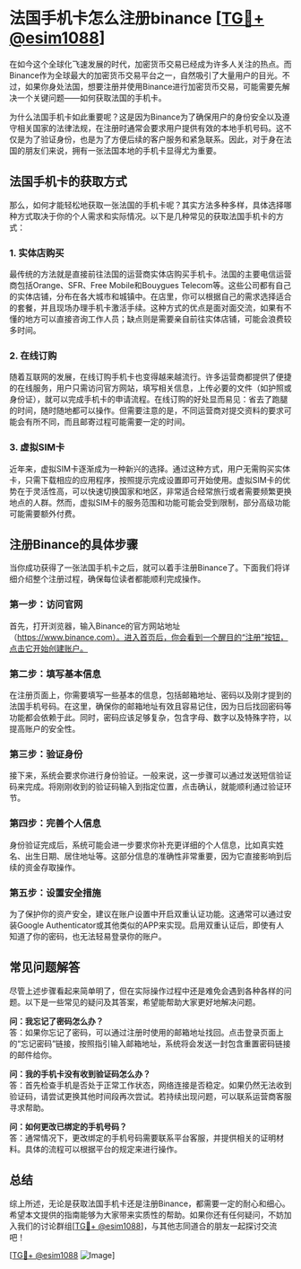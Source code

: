 # 法国手机卡怎么注册binance [[TG💪+ @esim1088](https://t.me/s/esim1088)]

在如今这个全球化飞速发展的时代，加密货币交易已经成为许多人关注的热点。而Binance作为全球最大的加密货币交易平台之一，自然吸引了大量用户的目光。不过，如果你身处法国，想要注册并使用Binance进行加密货币交易，可能需要先解决一个关键问题——如何获取法国的手机卡。

为什么法国手机卡如此重要呢？这是因为Binance为了确保用户的身份安全以及遵守相关国家的法律法规，在注册时通常会要求用户提供有效的本地手机号码。这不仅是为了验证身份，也是为了方便后续的客户服务和紧急联系。因此，对于身在法国的朋友们来说，拥有一张法国本地的手机卡显得尤为重要。

## 法国手机卡的获取方式

那么，如何才能轻松地获取一张法国的手机卡呢？其实方法多种多样，具体选择哪种方式取决于你的个人需求和实际情况。以下是几种常见的获取法国手机卡的方式：

### 1. 实体店购买

最传统的方法就是直接前往法国的运营商实体店购买手机卡。法国的主要电信运营商包括Orange、SFR、Free Mobile和Bouygues Telecom等。这些公司都有自己的实体店铺，分布在各大城市和城镇中。在店里，你可以根据自己的需求选择适合的套餐，并且现场办理手机卡激活手续。这种方式的优点是面对面交流，如果有不懂的地方可以直接咨询工作人员；缺点则是需要亲自前往实体店铺，可能会浪费较多时间。

### 2. 在线订购

随着互联网的发展，在线订购手机卡也变得越来越流行。许多运营商都提供了便捷的在线服务，用户只需访问官方网站，填写相关信息，上传必要的文件（如护照或身份证），就可以完成手机卡的申请流程。在线订购的好处显而易见：省去了跑腿的时间，随时随地都可以操作。但需要注意的是，不同运营商对提交资料的要求可能会有所不同，而且邮寄过程可能需要一定的时间。

### 3. 虚拟SIM卡

近年来，虚拟SIM卡逐渐成为一种新兴的选择。通过这种方式，用户无需购买实体卡，只需下载相应的应用程序，按照提示完成设置即可开始使用。虚拟SIM卡的优势在于灵活性高，可以快速切换国家和地区，非常适合经常旅行或者需要频繁更换地点的人群。然而，虚拟SIM卡的服务范围和功能可能会受到限制，部分高级功能可能需要额外付费。

## 注册Binance的具体步骤

当你成功获得了一张法国手机卡之后，就可以着手注册Binance了。下面我们将详细介绍整个注册过程，确保每位读者都能顺利完成操作。

### 第一步：访问官网

首先，打开浏览器，输入Binance的官方网站地址（https://www.binance.com）。进入首页后，你会看到一个醒目的“注册”按钮，点击它开始创建账户。

### 第二步：填写基本信息

在注册页面上，你需要填写一些基本的信息，包括邮箱地址、密码以及刚才提到的法国手机号码。在这里，确保你的邮箱地址有效且容易记住，因为日后找回密码等功能都会依赖于此。同时，密码应该足够复杂，包含字母、数字以及特殊字符，以提高账户的安全性。

### 第三步：验证身份

接下来，系统会要求你进行身份验证。一般来说，这一步骤可以通过发送短信验证码来完成。将刚刚收到的验证码输入到指定位置，点击确认，就能顺利通过验证环节。

### 第四步：完善个人信息

身份验证完成后，系统可能会进一步要求你补充更详细的个人信息，比如真实姓名、出生日期、居住地址等。这部分信息的准确性非常重要，因为它直接影响到后续的资金存取操作。

### 第五步：设置安全措施

为了保护你的资产安全，建议在账户设置中开启双重认证功能。这通常可以通过安装Google Authenticator或其他类似的APP来实现。启用双重认证后，即使有人知道了你的密码，也无法轻易登录你的账户。

## 常见问题解答

尽管上述步骤看起来简单明了，但在实际操作过程中还是难免会遇到各种各样的问题。以下是一些常见的疑问及其答案，希望能帮助大家更好地解决问题。

**问：我忘记了密码怎么办？**  
答：如果你忘记了密码，可以通过注册时使用的邮箱地址找回。点击登录页面上的“忘记密码”链接，按照指引输入邮箱地址，系统将会发送一封包含重置密码链接的邮件给你。

**问：我的手机卡没有收到验证码怎么办？**  
答：首先检查手机是否处于正常工作状态，网络连接是否稳定。如果仍然无法收到验证码，请尝试更换其他时间段再次尝试。若持续出现问题，可以联系运营商客服寻求帮助。

**问：如何更改已绑定的手机号码？**  
答：通常情况下，更改绑定的手机号码需要联系平台客服，并提供相关的证明材料。具体的流程可以根据平台的规定来进行操作。

## 总结

综上所述，无论是获取法国手机卡还是注册Binance，都需要一定的耐心和细心。希望本文提供的指南能够为大家带来实质性的帮助。如果你还有任何疑问，不妨加入我们的讨论群组[[TG💪+ @esim1088](https://t.me/s/esim1088)]，与其他志同道合的朋友一起探讨交流吧！

[[TG💪+ @esim1088](https://t.me/s/esim1088) ![Image](https://i.postimg.cc/4NQfJmqS/Snipaste-2025-05-13-00-14-12.png)]